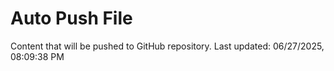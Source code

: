 # Auto Push File

Content that will be pushed to GitHub repository.
Last updated: 06/27/2025, 08:09:38 PM